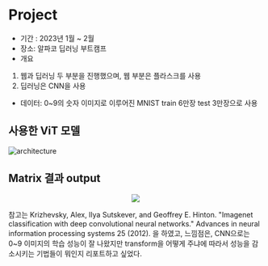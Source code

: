 

# Project 

* 기간 : 2023년 1월 ~ 2월
* 장소: 알파코 딥러닝 부트캠프
* 개요
 1. 웹과 딥러닝 두 부분을 진행했으며, 웹 부분은 플라스크를 사용
 2. 딥러닝은 CNN을 사용
* 데이터:  0~9의 숫자 이미지로 이루어진 MNIST train 6만장 test 3만장으로 사용

## 사용한 ViT 모델 
![architecture](https://github.com/WaterPurify/Alpaco_Bootcamp/assets/86897220/499cc86f-0ee9-41e6-82d5-908f06767c49)

## Matrix 결과 output

<p align="center">
  <img src="(https://github.com/WaterPurify/Alpaco_Bootcamp/assets/86897220/9ee86c1f-e7fd-40b1-a81b-117de3296a0f)">
</p>



참고는 Krizhevsky, Alex, Ilya Sutskever, and Geoffrey E. Hinton. "Imagenet classification with deep convolutional neural networks." Advances in neural information processing systems 25 (2012). 을 하였고, 느낌점은, CNN으로는 0~9 이미지의 학습 성능이 잘 나왔지만 transform을 어떻게 주냐에 따라서 성능을 감소시키는 기법들이 뭐인지 리포트하고 싶었다.


